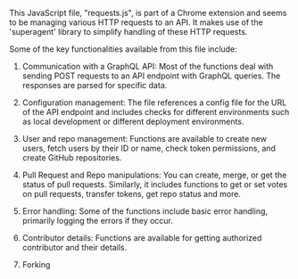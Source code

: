 This JavaScript file, "requests.js", is part of a Chrome extension and seems to be managing various HTTP requests to an API. It makes use of the 'superagent' library to simplify handling of these HTTP requests.

Some of the key functionalities available from this file include:

1. Communication with a GraphQL API: Most of the functions deal with sending POST requests to an API endpoint with GraphQL queries. The responses are parsed for specific data.

2. Configuration management: The file references a config file for the URL of the API endpoint and includes checks for different environments such as local development or different deployment environments.

3. User and repo management: Functions are available to create new users, fetch users by their ID or name, check token permissions, and create GitHub repositories.

4. Pull Request and Repo manipulations: You can create, merge, or get the status of pull requests. Similarly, it includes functions to get or set votes on pull requests, transfer tokens, get repo status and more.

5. Error handling: Some of the functions include basic error handling, primarily logging the errors if they occur.

6. Contributor details: Functions are available for getting authorized contributor and their details.

7. Forking